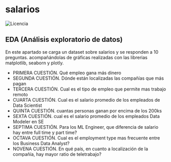 # salarios

![Licencia](https://img.shields.io/badge/licencia-MIT-blue.svg)
 
## EDA (Análisis exploratorio de datos)

En este apartado se carga un dataset sobre salarios y se responden a 10 preguntas. acompañándolas de gráficas realizadas con las librerias matplotlib, seaborn y plotly.

- PRIMERA CUESTIÓN. Qué empleo gana más dinero
- SEGUNDA CUESTIÓN. Dónde están localizadas las compañías que más pagan
- TERCERA CUESTIÓN. Cual es el tipo de empleo que permite mas trabajo remoto
- CUARTA CUESTIÓN. Cual es el salario promedio de los empleados de Data Scientist
- QUINTA CUESTIÓN. cuantas personas ganan por encima de los 200ks
- SEXTA CUESTIÓN. cual es el salario promedio de los empleados Data Modeler en SE
- SEPTIMA CUESTIÓN. Para los ML Engineer, que diferencia de salario hay entre full time y part time?
- OCTAVA CUESTIÓN. Cual es el employment type mas frecuente entre los Business Data Analyst?
- NOVENA CUESTIÓN. En qué país, en cuanto a localización de la compañía, hay mayor ratio de teletrabajo?
